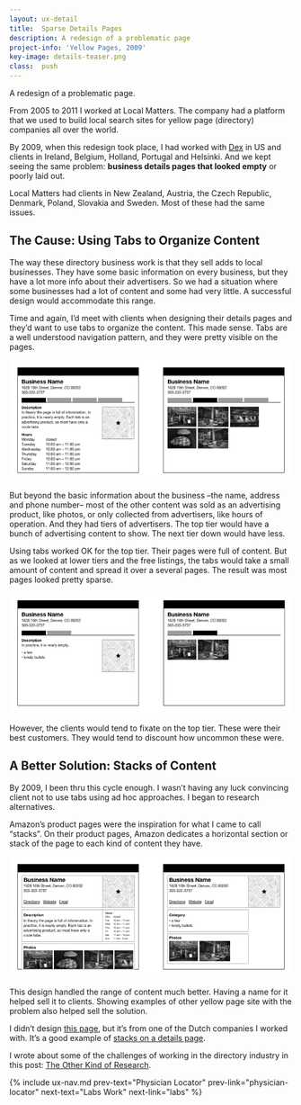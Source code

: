 ```yaml
---
layout: ux-detail
title:  Sparse Details Pages
description: A redesign of a problematic page
project-info: 'Yellow Pages, 2009'
key-image: details-teaser.png
class:  push
---
```


A redesign of a problematic page.

From 2005 to 2011 I worked at Local Matters. The company had a platform that we used to build local search sites for yellow page (directory) companies all over the world. 

By 2009, when this redesign took place, I had worked with [Dex][dex] in US and clients in Ireland, Belgium, Holland, Portugal and Helsinki. And we kept seeing the same problem: **business details pages that looked empty** or poorly laid out.

Local Matters had clients in New Zealand, Austria, the Czech Republic, Denmark, Poland, Slovakia and Sweden.  Most of these had the same issues.

## The Cause: Using Tabs to Organize Content

The way these directory business work is that they sell adds to local businesses. They have some basic information on every business, but they have a lot more info about their advertisers. So we had a situation where some businesses had a lot of content and some had very little. A successful design would accommodate this range.

Time and again, I’d meet with clients when designing their details pages and they’d want to use tabs to organize the content. This made sense. Tabs are a well understood navigation pattern, and they were pretty visible on the pages. 

<div class="ux-img">
	<img src="/img/ux/details-tabs-full.png" class="">
</div>

But beyond the basic information about the business –the name, address and phone number– most of the other content was sold as an advertising product, like photos, or only collected from advertisers, like hours of operation. And they had tiers of advertisers. The top tier would have a bunch of advertising content to show. The next tier down would have less.

Using tabs worked OK for the top tier. Their pages were full of content. But as we looked at lower tiers and the free listings, the tabs would take a small amount of content and spread it over a several pages. The result was most pages looked pretty sparse. 

<div class="ux-img">
	<img src="/img/ux/details-tabs.png" class="">
</div>


However, the clients would tend to fixate on the top tier. These were their best customers. They would tend to discount how uncommon these were.

## A Better Solution: Stacks of Content

By 2009,  I been thru this cycle enough. I wasn’t having any luck convincing client not to use tabs using ad hoc approaches. I began to research alternatives.

Amazon’s product pages were the inspiration for what I came to call “stacks”.  On their product pages, Amazon dedicates a horizontal section or stack of the page to each kind of content they have.

<div class="ux-img">
	<img src="/img/ux/details-stacks.png" class="">
</div>


This design handled the range of content much better. Having a name for it helped sell it to clients. Showing examples of other yellow page site with the problem also helped sell the solution.

I didn’t design [this page][dtg], but it’s from one of the Dutch companies I worked with. It’s a good example of [stacks on a details page][dtg].

I wrote about some of the challenges of working in the directory industry in this post: [The Other Kind of Research](/posts/the-other-kind-of-research).

[dtg]: https://www.detelefoongids.nl/rancho-leidseplein/20249412/5-1/
[dex]: https://www.dexpages.com/


{% include ux-nav.md 
	prev-text="Physician Locator"
	prev-link="physician-locator"
	next-text="Labs Work"
	next-link="labs"
 %}